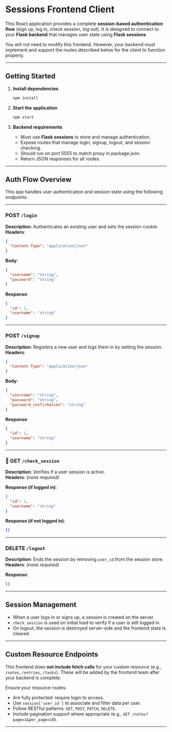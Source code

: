 # Sessions Frontend Client

This React application provides a complete **session-based authentication flow** (sign up, log in, check session, log out). It is designed to connect to your **Flask backend** that manages user state using **Flask sessions**.

You will not need to modify this frontend. However, your backend must implement and support the routes described below for the client to function properly.

---

## Getting Started

1. **Install dependencies**
   ```bash
   npm install
   ```

2. **Start the application**
   ```bash
   npm start
   ```

3. **Backend requirements**
   - Must use **Flask sessions** to store and manage authentication.
   - Expose routes that manage login, signup, logout, and session checking.
   - Should run on port 5555 to match proxy in package.json.
   - Return JSON responses for all routes.

---

## Auth Flow Overview

This app handles user authentication and session state using the following endpoints:

---

### POST `/login`

**Description**: Authenticates an existing user and sets the session cookie.  
**Headers**:
```json
{
  "Content-Type": "application/json"
}
```

**Body**:
```json
{
  "username": "string",
  "password": "string"
}
```

**Response**:
```json
{
  "id": 1,
  "username": "string"
}
```

---

### POST `/signup`

**Description**: Registers a new user and logs them in by setting the session.  
**Headers**:
```json
{
  "Content-Type": "application/json"
}
```

**Body**:
```json
{
  "username": "string",
  "password": "string",
  "password_confirmation": "string"
}
```

**Response**:
```json
{
  "id": 1,
  "username": "string"
}
```

---

### 🔄 GET `/check_session`

**Description**: Verifies if a user session is active.  
**Headers**: _(none required)_

**Response (if logged in)**:
```json
{
  "id": 1,
  "username": "string"
}
```

**Response (if not logged in)**:
```json
{}
```

---

### DELETE `/logout`

**Description**: Ends the session by removing `user_id` from the session store.  
**Headers**: _(none required)_

**Response**:
```json
{}
```

---

## Session Management

- When a user logs in or signs up, a session is created on the server.
- `check_session` is used on initial load to verify if a user is still logged in.
- On logout, the session is destroyed server-side and the frontend state is cleared.

---

## Custom Resource Endpoints

This frontend does **not include fetch calls** for your custom resource (e.g., `/notes`, `/entries`, `/tasks`). These will be added by the frontend team after your backend is complete.

Ensure your resource routes:
- Are fully protected: require login to access.
- Use `session['user_id']` to associate and filter data per user.
- Follow RESTful patterns: `GET`, `POST`, `PATCH`, `DELETE`.
- Include pagination support where appropriate (e.g., `GET /notes?page=1&per_page=10`).

---
